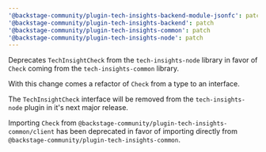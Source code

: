 ```yaml
---
'@backstage-community/plugin-tech-insights-backend-module-jsonfc': patch
'@backstage-community/plugin-tech-insights-backend': patch
'@backstage-community/plugin-tech-insights-common': patch
'@backstage-community/plugin-tech-insights-node': patch
---
```


Deprecates `TechInsightCheck` from the `tech-insights-node` library in favor of `Check` coming from the `tech-insights-common` library.

With this change comes a refactor of `Check` from a type to an interface.

The `TechInsightCheck` interface will be removed from the `tech-insights-node` plugin in it's next major release.

Importing `Check` from `@backstage-community/plugin-tech-insights-common/client` has been deprecated in favor of importing directly from `@backstage-community/plugin-tech-insights-common`.
